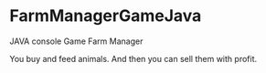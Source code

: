 # FarmManagerGameJava
JAVA console Game Farm Manager

You buy and feed animals. And then you can sell them with profit.
